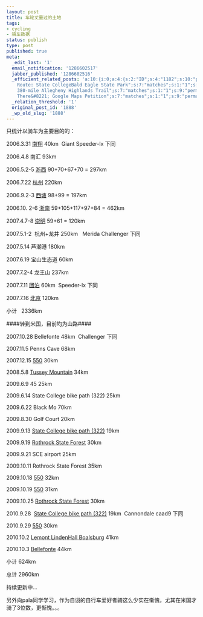 ```yaml
---
layout: post
title: 车轮丈量过的土地
tags:
- cycling
- 骑车数据
status: publish
type: post
published: true
meta:
  _edit_last: '1'
  email_notification: '1286602517'
  jabber_published: '1286602516'
  _efficient_related_posts: 'a:10:{i:0;a:4:{s:2:"ID";s:4:"1182";s:10:"post_title";s:24:"雪后初晴上路骑行";s:7:"matches";s:1:"1";s:9:"permalink";s:66:"http://azaleasays.com/2009/10/19/biking-on-a-sunny-day-after-snow/";}i:1;a:4:{s:2:"ID";s:4:"1103";s:10:"post_title";s:18:"今日骑车路线";s:7:"matches";s:1:"1";s:9:"permalink";s:66:"http://azaleasays.com/2009/09/13/biking-route-state-college-south/";}i:2;a:4:{s:2:"ID";s:4:"1006";s:10:"post_title";s:27:"昨天的骑车路线--PA45";s:7:"matches";s:1:"1";s:9:"permalink";s:51:"http://azaleasays.com/2009/06/07/biking-route-pa45/";}i:3;a:4:{s:2:"ID";s:3:"529";s:10:"post_title";s:36:"亲历秋天：骑车划船和开车";s:7:"matches";s:1:"1";s:9:"permalink";s:76:"http://azaleasays.com/2008/10/13/touch-the-fall-biking-canoeing-and-driving/";}i:4;a:4:{s:2:"ID";s:3:"519";s:10:"post_title";s:46:"Bike
    Route: State CollegeBald Eagle State Park";s:7:"matches";s:1:"1";s:9:"permalink";s:79:"http://azaleasays.com/2008/10/10/bike-route-state-collegebald-eagle-state-park/";}i:5;a:4:{s:2:"ID";s:3:"320";s:10:"post_title";s:50:"08年第一次骑车：流水照片路线及其他";s:7:"matches";s:1:"1";s:9:"permalink";s:54:"http://azaleasays.com/2008/05/08/first-biking-in-2008/";}i:6;a:4:{s:2:"ID";s:3:"290";s:10:"post_title";s:6:"昨天";s:7:"matches";s:1:"1";s:9:"permalink";s:43:"http://azaleasays.com/2008/04/26/yesterday/";}i:7;a:4:{s:2:"ID";s:3:"239";s:10:"post_title";s:38:"The
    380-mile Allegheny Highlands Trail";s:7:"matches";s:1:"1";s:9:"permalink";s:72:"http://azaleasays.com/2008/03/05/the-380-mile-allegheny-highlands-trail/";}i:8;a:4:{s:2:"ID";s:3:"227";s:10:"post_title";s:45:"&#8220;Bike
    There&#8221; Google Maps Petition";s:7:"matches";s:1:"1";s:9:"permalink";s:65:"http://azaleasays.com/2008/02/29/bike-there-google-maps-petition/";}i:9;a:4:{s:2:"ID";s:3:"136";s:10:"post_title";s:37:"昨天的骑行,第一次低于冰点";s:7:"matches";s:1:"1";s:9:"permalink";s:62:"http://azaleasays.com/2007/12/16/cycling-lower-than-ice-point/";}}'
  _relation_threshold: '1'
  original_post_id: '1888'
  _wp_old_slug: '1888'
---
```

只统计以骑车为主要目的的：

2006.3.31 <a href="http://azaleasays.wordpress.com/2006/03/31/nanxiang-cycling/" target="_blank">南翔</a> 40km  Giant Speeder-lx 下同

2006.4.8 南汇 93km

2006.5.2-5 <a href="http://azaleasays.wordpress.com/tag/%E6%B5%99%E8%A5%BF/" target="_blank">浙西</a> 90+70+67+70 = 297km

2006.7.22 <a href="http://azaleasays.wordpress.com/2006/07/22/yesterday-biking-hangzhou-preparation/" target="_blank">杭州</a> 220km

2006.9.2-3 <a href="http://azaleasays.wordpress.com/2006/09/05/xitang-route/" target="_blank">西塘</a> 98+99 = 197km

2006.10. 2-6 <a href="http://azaleasays.wordpress.com/2006/11/05/south-zhejiang-route/" target="_blank">浙南</a> 59+105+117+97+84 = 462km

2007.4.7-8 <a href="http://azaleasays.wordpress.com/2007/04/12/april-chongming/" target="_blank">崇明</a> 59+61 = 120km

2007.5.1-2  杭州+龙井 250km   Merida Challenger 下同

2007.5.14 芦潮港 180km

2007.6.19 宝山生态道 60km

2007.7.2-4 龙王山 237km

2007.7.11 <a href="http://azaleasays.wordpress.com/2007/07/12/sunset-night-tuanbo/" target="_blank">团泊</a> 60km  Speeder-lx 下同

2007.7.16 <a href="http://azaleasays.wordpress.com/2007/07/16/cycling-beijing/" target="_blank">北京</a> 120km

小计   2336km

####转到米国，目前均为山路####

2007.10.28 Bellefonte 48km  Challenger 下同

2007.11.5 Penns Cave 68km

2007.12.15 <a href="http://azaleasays.wordpress.com/2007/12/16/cycling-lower-than-ice-point/" target="_blank">550</a> 30km

2008.5.8 <a href="http://azaleasays.wordpress.com/2008/05/08/first-biking-in-2008/" target="_blank">Tussey Mountain</a> 34km

2009.6.9 45 25km

2009.6.14 State College bike path (322) 25km

2009.6.22 Black Mo 70km

2009.8.30 Golf Court 20km

2009.9.13 <a href="http://azaleasays.wordpress.com/2009/09/13/biking-route-state-college-south/" target="_blank">State College bike path (322)</a> 19km

2009.9.19 <a href="http://groups.google.com/group/bikingpsu/browse_thread/thread/506da923a8ec7ae0" target="_blank">Rothrock State Forest</a> 30km

2009.9.21 SCE airport 25km

2009.10.11 Rothrock State Forest 35km

2009.10.18 <a href="http://azaleasays.wordpress.com/2009/10/19/biking-on-a-sunny-day-after-snow/" target="_blank">550</a> 32km

2009.10.19 <a href="http://azaleasays.wordpress.com/2009/10/19/biking-on-a-sunny-day-after-snow/" target="_blank">550</a> 31km

2009.10.25 <a href="http://www.youtube.com/watch?v=aNvTT8tKhB0" target="_blank">Rothrock State Forest</a> 30km

2010.9.28  <a href="http://ztpala.com/2010/09/28/cannondale-caad9-test-riding/" target="_blank">State College bike path (322)</a> 19km  Cannondale caad9 下同

2010.9.29 <a href="http://ztpala.com/2010/09/29/550-cannondale-1/" target="_blank">550</a> 30km

2010.10.2 <a href="http://ztpala.com/2010/10/03/lemont-linden-hall-boalsburg-merida/" target="_blank">Lemont LindenHall Boalsburg</a> 41km

2010.10.3 <a href="http://ztpala.com/2010/10/03/bellefonte-cannondale/" target="_blank">Bellefonte</a> 44km

小计 624km

总计 2960km

持续更新中...

另外向pala同学学习，作为自诩的自行车爱好者骑这么少实在惭愧，尤其在米国才骑了3位数，更惭愧。。。
